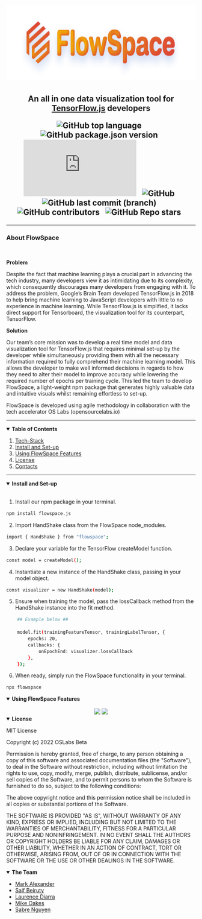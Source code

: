<!-- style -->
<!-- <style>
    b { font-size: 15px;
    font-weight: 700}
</style> -->

<!-- FlowSpace Readme -->
<h1 align="center">
<br/>
<img height= "200" src="https://raw.githubusercontent.com/oslabs-beta/FlowSpace/dev/client/assets/readme%20logo%20(2).png">

<h2 align= "center">

An all in one data visualization tool for [TensorFlow.js](https://www.tensorflow.org/js) developers

![GitHub top language](https://img.shields.io/github/languages/top/oslabs-beta/FlowSpace) &nbsp;
![GitHub package.json version](https://img.shields.io/github/package-json/v/oslabs-beta/flowspace) &nbsp;
![npm](https://img.shields.io/npm/v/flowspace.js) &nbsp;
![GitHub](https://img.shields.io/github/license/oslabs-beta/flowspace) &nbsp;
![GitHub last commit (branch)](https://img.shields.io/github/last-commit/oslabs-beta/flowspace/dev) &nbsp;
![GitHub contributors](https://img.shields.io/github/contributors/oslabs-beta/flowspace) &nbsp;
![GitHub Repo stars](https://img.shields.io/github/stars/oslabs-beta/FlowSpace?style=social) &nbsp;

</h2>
</h1>

<!-- <details open>
    <summary><b>FlowSpace</b></summary>
    <ol>
        <li>
            <a href = "#problem"> Problem </a>
        </li>
        <li>
            <a href = "#solution"> Solution </a>
        </li>
    </ol>
</details> -->

<hr>
<h3> <b>About FlowSpace</b> </h3><br/>

<b> Problem </b><a name="problem"></a>

Despite the fact that machine learning plays a crucial part in advancing the tech industry, many developers view it as intimidating due to its complexity, which consequently discourages many developers from engaging with it. To address the problem, Google’s Brain Team developed TensorFlow.js in 2018 to help bring machine learning to JavaScript developers with little to no experience in machine learning. While TensorFlow.js is simplified, it lacks direct support for Tensorboard, the visualization tool for its counterpart, TensorFlow.

<b> Solution </b><a name="solution"></a>

<p>Our team’s core mission was to develop a real time model and data visualization tool for TensorFlow.js that requires minimal set-up by the developer while simultaneously providing them with all the necessary information required to fully comprehend their machine learning model. This allows the developer to make well informed decisions in regards to how they need to alter their model to improve accuracy while lowering the required number of epochs per training cycle.
This led the team to develop FlowSpace, a light-weight npm package that generates highly valuable data and intuitive visuals whilst remaining effortless to set-up.

FlowSpace is developed using agile methodology in collaboration with the tech accelerator OS Labs (opensourcelabs.io)</p>

</details>

---

<!--Table of Contents Here-->
<details open>
    <summary><b>Table of Contents</b></summary>
    <ol>
        <li>
            <a href = "#techStack"> Tech-Stack </a>
        </li>
        <li>
            <a href = "#installAndSetup"> Install and Set-up </a>
        </li> 
        <li>
            <a href = "#usingFlowSpace"> Using FlowSpace Features </a>
        </li> 
        <!-- <li>
            <a href = "#credits"> Credits and Contributors </a>
        </li>  -->
        <li>
            <a href = "#license"> License </a>
        </li> 
        <li>
            <a href = "#contacts"> Contacts </a>
        </li> 
    </ol>
</details>

<hr>

<!-- <details open> 
    <summary><b> Tech-Stack </b></summary> <a name="techStack"></a>
    <div align="center">
        <div align="center">
            <div align="center">
                <div align="center">
                    <code>
                        <img height= "40" src="https://img.icons8.com/color/48/000000/javascript--v1.png"/>
                    </code> <br>
                </div>
                <code>
                    <img height = "40" src="https://img.icons8.com/color/48/000000/html-5--v1.png"/>
                    <img height = "40" src="https://img.icons8.com/color/48/000000/css3.png"/>
                </code> <br>
            </div>
            <code>
                <img height = "40" src="https://img.icons8.com/color/48/000000/tensorflow.png"/>
                <img height = "40" src="https://img.icons8.com/bubbles/50/000000/react.png"/>
                <img height = "40" src="https://img.icons8.com/fluency/48/000000/node-js.png"/>
            </code><br>
        </div>
    <code>
        <img height = "40" src="https://cdn.icon-icons.com/icons2/2389/PNG/48/socket_io_logo_icon_144874.png"/>
        <img height = "40" src="https://reactflow.dev/img/logo.svg"/>
        <img height = "40" src="https://img.icons8.com/external-tal-revivo-duo-tal-revivo/50/000000/external-d3js-a-javascript-library-for-producing-dynamic-interactive-data-visualizations-in-web-browsers-logo-duo-tal-revivo.png"/>
        <img height = "40" src="https://img.icons8.com/color/48/000000/figma--v1.png"/>
        <img height = "40" src="https://img.icons8.com/external-tal-revivo-shadow-tal-revivo/48/000000/external-jest-can-collect-code-coverage-information-from-entire-projects-logo-shadow-tal-revivo.png"/>
    </code> <br>
    </div>

</details> -->

<details open> 
    <summary><b> Install and Set-up </b></summary> <a name="installAndSetup"></a>

<br/>

1. Install our npm package in your terminal.

```sh
npm install flowspace.js
```

2. Import HandShake class from the FlowSpace node_modules.

```sh
import { HandShake } from "flowspace";
```

3. Declare your variable for the TensorFlow createModel function.

```sh
const model = createModel();
```

4. Instantiate a new instance of the HandShake class, passing in your model object.

```sh
const visualizer = new HandShake(model);
```

5. Ensure when training the model, pass the lossCallback method from the HandShake instance into the fit method.

```sh
    ## Example below ##

    model.fit(trainingFeatureTensor, trainingLabelTensor, {
		epochs: 20,
		callbacks: {
			onEpochEnd: visualizer.lossCallback
		},
	});
```

6. When ready, simply run the FlowSpace functionality in your terminal.

```sh
npx flowspace
```

</details>

<details open> 
    <summary><b> Using FlowSpace Features </b></summary> <a name="usingFlowSpace"></a><br/>

<div align=center>
    <img style="width:35.4347%; height:auto" src="https://github.com/oslabs-beta/FlowSpace/raw/npmPackage/client/assets/model_architecture.gif"/>
    <img style="width:35.4347%; height:auto" src="https://github.com/oslabs-beta/FlowSpace/raw/npmPackage/client/assets/loss_graphing_panel.gif"/>
<div>
</details>

<!-- ## Credits (Contributors) <a name = "credits"></a>
Give credits to the team here, we can make list if needed -->

<details open> 
    <summary><b> License </b></summary> <a name="license"></a>

MIT License

Copyright (c) 2022 OSLabs Beta

Permission is hereby granted, free of charge, to any person obtaining a copy
of this software and associated documentation files (the "Software"), to deal
in the Software without restriction, including without limitation the rights
to use, copy, modify, merge, publish, distribute, sublicense, and/or sell
copies of the Software, and to permit persons to whom the Software is
furnished to do so, subject to the following conditions:

The above copyright notice and this permission notice shall be included in all
copies or substantial portions of the Software.

THE SOFTWARE IS PROVIDED "AS IS", WITHOUT WARRANTY OF ANY KIND, EXPRESS OR
IMPLIED, INCLUDING BUT NOT LIMITED TO THE WARRANTIES OF MERCHANTABILITY,
FITNESS FOR A PARTICULAR PURPOSE AND NONINFRINGEMENT. IN NO EVENT SHALL THE
AUTHORS OR COPYRIGHT HOLDERS BE LIABLE FOR ANY CLAIM, DAMAGES OR OTHER
LIABILITY, WHETHER IN AN ACTION OF CONTRACT, TORT OR OTHERWISE, ARISING FROM,
OUT OF OR IN CONNECTION WITH THE SOFTWARE OR THE USE OR OTHER DEALINGS IN THE
SOFTWARE.

</details>

<details open> 
    <summary><b> The Team </b></summary> <a name="contacts"></a>

- [Mark Alexander](https://github.com/MarkA772)
- [Saif Beiruty](https://github.com/saifbeiruty)
- [Laurence Diarra](https://github.com/ld17282)
- [Mike Oakes](https://github.com/MOakes7)
- [Sabre Nguyen](https://github.com/klsabren)

</details>